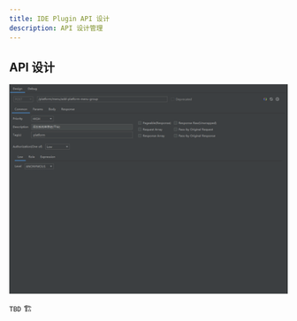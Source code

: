 ```yaml
---
title: IDE Plugin API 设计
description: API 设计管理
---
```


## API 设计

![Api Design](../public/image/idea/005_resource_01_design.png)

`TBD` 🏗️
